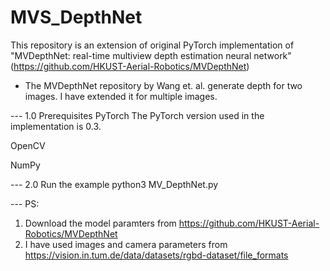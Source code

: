 # MVS_DepthNet
This repository is an extension of original PyTorch implementation of 
"MVDepthNet: real-time multiview depth estimation neural network" 
(https://github.com/HKUST-Aerial-Robotics/MVDepthNet)

- The MVDepthNet repository by Wang et. al. generate depth for two images. I have extended it for multiple images.


--- 1.0 Prerequisites
PyTorch
The PyTorch version used in the implementation is 0.3. 

OpenCV

NumPy

--- 2.0 Run the example
python3 MV_DepthNet.py

--- PS: 
1) Download the model paramters from https://github.com/HKUST-Aerial-Robotics/MVDepthNet
2) I have used images and camera parameters from https://vision.in.tum.de/data/datasets/rgbd-dataset/file_formats




